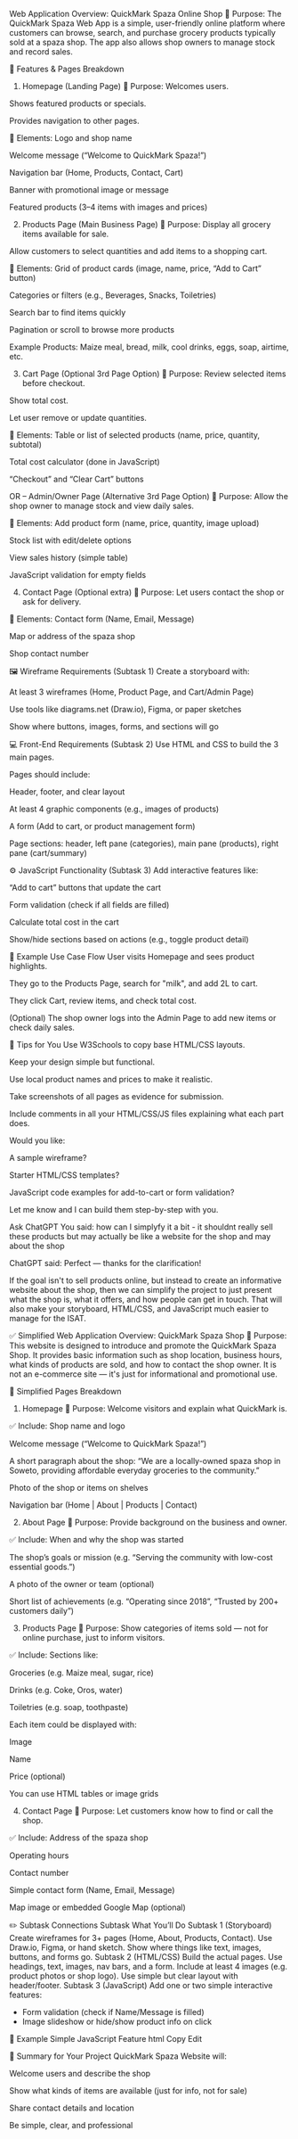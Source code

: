 Web Application Overview: QuickMark Spaza Online Shop
🛒 Purpose:
The QuickMark Spaza Web App is a simple, user-friendly online platform where customers can browse, search, and purchase grocery products typically sold at a spaza shop. The app also allows shop owners to manage stock and record sales.

🧩 Features & Pages Breakdown
1. Homepage (Landing Page)
🔹 Purpose:
Welcomes users.

Shows featured products or specials.

Provides navigation to other pages.

📌 Elements:
Logo and shop name

Welcome message (“Welcome to QuickMark Spaza!”)

Navigation bar (Home, Products, Contact, Cart)

Banner with promotional image or message

Featured products (3–4 items with images and prices)

2. Products Page (Main Business Page)
🔹 Purpose:
Display all grocery items available for sale.

Allow customers to select quantities and add items to a shopping cart.

📌 Elements:
Grid of product cards (image, name, price, “Add to Cart” button)

Categories or filters (e.g., Beverages, Snacks, Toiletries)

Search bar to find items quickly

Pagination or scroll to browse more products

Example Products:
Maize meal, bread, milk, cool drinks, eggs, soap, airtime, etc.

3. Cart Page (Optional 3rd Page Option)
🔹 Purpose:
Review selected items before checkout.

Show total cost.

Let user remove or update quantities.

📌 Elements:
Table or list of selected products (name, price, quantity, subtotal)

Total cost calculator (done in JavaScript)

“Checkout” and “Clear Cart” buttons

OR – Admin/Owner Page (Alternative 3rd Page Option)
🔹 Purpose:
Allow the shop owner to manage stock and view daily sales.

📌 Elements:
Add product form (name, price, quantity, image upload)

Stock list with edit/delete options

View sales history (simple table)

JavaScript validation for empty fields

4. Contact Page (Optional extra)
🔹 Purpose:
Let users contact the shop or ask for delivery.

📌 Elements:
Contact form (Name, Email, Message)

Map or address of the spaza shop

Shop contact number

🖼️ Wireframe Requirements (Subtask 1)
Create a storyboard with:

At least 3 wireframes (Home, Product Page, and Cart/Admin Page)

Use tools like diagrams.net (Draw.io), Figma, or paper sketches

Show where buttons, images, forms, and sections will go

💻 Front-End Requirements (Subtask 2)
Use HTML and CSS to build the 3 main pages.

Pages should include:

Header, footer, and clear layout

At least 4 graphic components (e.g., images of products)

A form (Add to cart, or product management form)

Page sections: header, left pane (categories), main pane (products), right pane (cart/summary)

⚙️ JavaScript Functionality (Subtask 3)
Add interactive features like:

“Add to cart” buttons that update the cart

Form validation (check if all fields are filled)

Calculate total cost in the cart

Show/hide sections based on actions (e.g., toggle product detail)

📝 Example Use Case Flow
User visits Homepage and sees product highlights.

They go to the Products Page, search for "milk", and add 2L to cart.

They click Cart, review items, and check total cost.

(Optional) The shop owner logs into the Admin Page to add new items or check daily sales.

🧠 Tips for You
Use W3Schools to copy base HTML/CSS layouts.

Keep your design simple but functional.

Use local product names and prices to make it realistic.

Take screenshots of all pages as evidence for submission.

Include comments in all your HTML/CSS/JS files explaining what each part does.

Would you like:

A sample wireframe?

Starter HTML/CSS templates?

JavaScript code examples for add-to-cart or form validation?

Let me know and I can build them step-by-step with you.









Ask ChatGPT
You said:
how can I simplyfy it a bit - it shouldnt really sell these products but may actually be like a website for the shop and may about the shop


ChatGPT said:
Perfect — thanks for the clarification!

If the goal isn't to sell products online, but instead to create an informative website about the shop, then we can simplify the project to just present what the shop is, what it offers, and how people can get in touch. That will also make your storyboard, HTML/CSS, and JavaScript much easier to manage for the ISAT.

✅ Simplified Web Application Overview: QuickMark Spaza Shop
🎯 Purpose:
This website is designed to introduce and promote the QuickMark Spaza Shop. It provides basic information such as shop location, business hours, what kinds of products are sold, and how to contact the shop owner. It is not an e-commerce site — it's just for informational and promotional use.

🧩 Simplified Pages Breakdown
1. Homepage
🔹 Purpose:
Welcome visitors and explain what QuickMark is.

✅ Include:
Shop name and logo

Welcome message (“Welcome to QuickMark Spaza!”)

A short paragraph about the shop: “We are a locally-owned spaza shop in Soweto, providing affordable everyday groceries to the community.”

Photo of the shop or items on shelves

Navigation bar (Home | About | Products | Contact)

2. About Page
🔹 Purpose:
Provide background on the business and owner.

✅ Include:
When and why the shop was started

The shop’s goals or mission (e.g. “Serving the community with low-cost essential goods.”)

A photo of the owner or team (optional)

Short list of achievements (e.g. “Operating since 2018”, “Trusted by 200+ customers daily”)

3. Products Page
🔹 Purpose:
Show categories of items sold — not for online purchase, just to inform visitors.

✅ Include:
Sections like:

Groceries (e.g. Maize meal, sugar, rice)

Drinks (e.g. Coke, Oros, water)

Toiletries (e.g. soap, toothpaste)

Each item could be displayed with:

Image

Name

Price (optional)

You can use HTML tables or image grids

4. Contact Page
🔹 Purpose:
Let customers know how to find or call the shop.

✅ Include:
Address of the spaza shop

Operating hours

Contact number

Simple contact form (Name, Email, Message)

Map image or embedded Google Map (optional)

✏️ Subtask Connections
Subtask	What You’ll Do
Subtask 1 (Storyboard)	Create wireframes for 3+ pages (Home, About, Products, Contact). Use Draw.io, Figma, or hand sketch. Show where things like text, images, buttons, and forms go.
Subtask 2 (HTML/CSS)	Build the actual pages. Use headings, text, images, nav bars, and a form. Include at least 4 images (e.g. product photos or shop logo). Use simple but clear layout with header/footer.
Subtask 3 (JavaScript)	Add one or two simple interactive features: <ul><li>Form validation (check if Name/Message is filled)</li><li>Image slideshow or hide/show product info on click</li></ul>

🧠 Example Simple JavaScript Feature
html
Copy
Edit
<script>
function validateForm() {
  let name = document.getElementById("name").value;
  if (name === "") {
    alert("Please enter your name.");
    return false;
  }
  return true;
}
</script>
📌 Summary for Your Project
QuickMark Spaza Website will:

Welcome users and describe the shop

Show what kinds of items are available (just for info, not for sale)

Share contact details and location

Be simple, clear, and professional
